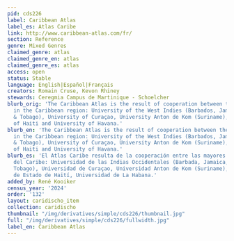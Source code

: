 ```yaml
---
pid: cds226
label: Caribbean Atlas
label_es: Atlas Caribe
link: http://www.caribbean-atlas.com/fr/
section: Reference
genre: Mixed Genres
claimed_genre: atlas
claimed_genre_en: atlas
claimed_genre_es: atlas
access: open
status: Stable
language: English|Español|Français
creators: Romain Cruse, Kevon Rhiney
stewards: Ceregmia Campus de Martinique - Schoelcher
blurb_orig: 'The Caribbean Atlas is the result of cooperation between the main Universities
  in the Caribbean region: University of the West Indies (Barbados, Jamaica, Trinidad
  & Tobago), University of Curaçao, University Anton de Kom (Suriname), State University
  of Haiti and University of Havana.'
blurb_en: 'The Caribbean Atlas is the result of cooperation between the main Universities
  in the Caribbean region: University of the West Indies (Barbados, Jamaica, Trinidad
  & Tobago), University of Curaçao, University Anton de Kom (Suriname), State University
  of Haiti and University of Havana.'
blurb_es: 'El Atlas Caribe resulta de la cooperación entre las mayores Universidades
  del Caribe: Universidad de las Indias Occidentales (Barbada, Jamaica, Trinidad y
  Tobago), Universidad de Curaçao, Universidad Anton de Kom (Suriname), Universidad
  de Estado de Haití, Universidad de La Habana.'
added_by: René Kooiker
census_year: '2024'
order: '132'
layout: caridischo_item
collection: caridischo
thumbnail: "/img/derivatives/simple/cds226/thumbnail.jpg"
full: "/img/derivatives/simple/cds226/fullwidth.jpg"
label_en: Caribbean Atlas
---
```

